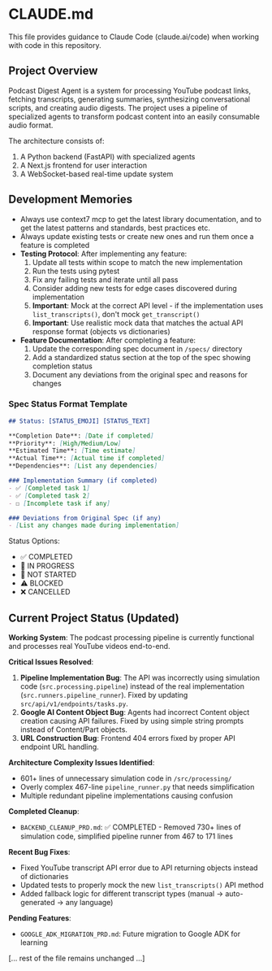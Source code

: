 # CLAUDE.md

This file provides guidance to Claude Code (claude.ai/code) when working with code in this repository.

## Project Overview

Podcast Digest Agent is a system for processing YouTube podcast links, fetching transcripts, generating summaries, synthesizing conversational scripts, and creating audio digests. The project uses a pipeline of specialized agents to transform podcast content into an easily consumable audio format.

The architecture consists of:
1. A Python backend (FastAPI) with specialized agents
2. A Next.js frontend for user interaction
3. A WebSocket-based real-time update system

## Development Memories

- Always use context7 mcp to get the latest library documentation, and to get the latest patterns and standards, best practices etc.
- Always update existing tests or create new ones and run them once a feature is completed
- **Testing Protocol**: After implementing any feature:
  1. Update all tests within scope to match the new implementation
  2. Run the tests using pytest
  3. Fix any failing tests and iterate until all pass
  4. Consider adding new tests for edge cases discovered during implementation
  5. **Important**: Mock at the correct API level - if the implementation uses `list_transcripts()`, don't mock `get_transcript()`
  6. **Important**: Use realistic mock data that matches the actual API response format (objects vs dictionaries)
- **Feature Documentation**: After completing a feature:
  1. Update the corresponding spec document in `/specs/` directory
  2. Add a standardized status section at the top of the spec showing completion status
  3. Document any deviations from the original spec and reasons for changes

### Spec Status Format Template
```markdown
## Status: [STATUS_EMOJI] [STATUS_TEXT]

**Completion Date**: [Date if completed]
**Priority**: [High/Medium/Low]
**Estimated Time**: [Time estimate]
**Actual Time**: [Actual time if completed]
**Dependencies**: [List any dependencies]

### Implementation Summary (if completed)
- ✅ [Completed task 1]
- ✅ [Completed task 2]
- ☐ [Incomplete task if any]

### Deviations from Original Spec (if any)
- [List any changes made during implementation]
```

Status Options:
- ✅ COMPLETED
- 🚀 IN PROGRESS
- 📝 NOT STARTED
- ⚠️ BLOCKED
- ❌ CANCELLED

## Current Project Status (Updated)

**Working System**: The podcast processing pipeline is currently functional and processes real YouTube videos end-to-end.

**Critical Issues Resolved**:
1. **Pipeline Implementation Bug**: The API was incorrectly using simulation code (`src.processing.pipeline`) instead of the real implementation (`src.runners.pipeline_runner`). Fixed by updating `src/api/v1/endpoints/tasks.py`.
2. **Google AI Content Object Bug**: Agents had incorrect Content object creation causing API failures. Fixed by using simple string prompts instead of Content/Part objects.
3. **URL Construction Bug**: Frontend 404 errors fixed by proper API endpoint URL handling.

**Architecture Complexity Issues Identified**:
- 601+ lines of unnecessary simulation code in `/src/processing/` 
- Overly complex 467-line `pipeline_runner.py` that needs simplification
- Multiple redundant pipeline implementations causing confusion

**Completed Cleanup**:
- `BACKEND_CLEANUP_PRD.md`: ✅ COMPLETED - Removed 730+ lines of simulation code, simplified pipeline runner from 467 to 171 lines

**Recent Bug Fixes**:
- Fixed YouTube transcript API error due to API returning objects instead of dictionaries
- Updated tests to properly mock the new `list_transcripts()` API method
- Added fallback logic for different transcript types (manual → auto-generated → any language)

**Pending Features**:
- `GOOGLE_ADK_MIGRATION_PRD.md`: Future migration to Google ADK for learning

[... rest of the file remains unchanged ...]